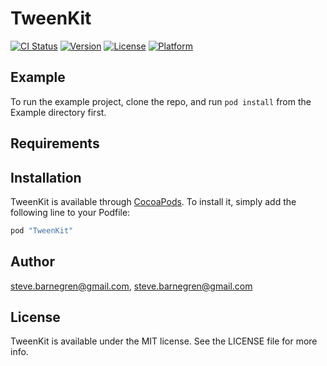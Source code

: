 # TweenKit

[![CI Status](http://img.shields.io/travis/steve.barnegren@gmail.com/TweenKit.svg?style=flat)](https://travis-ci.org/steve.barnegren@gmail.com/TweenKit)
[![Version](https://img.shields.io/cocoapods/v/TweenKit.svg?style=flat)](http://cocoapods.org/pods/TweenKit)
[![License](https://img.shields.io/cocoapods/l/TweenKit.svg?style=flat)](http://cocoapods.org/pods/TweenKit)
[![Platform](https://img.shields.io/cocoapods/p/TweenKit.svg?style=flat)](http://cocoapods.org/pods/TweenKit)

## Example

To run the example project, clone the repo, and run `pod install` from the Example directory first.

## Requirements

## Installation

TweenKit is available through [CocoaPods](http://cocoapods.org). To install
it, simply add the following line to your Podfile:

```ruby
pod "TweenKit"
```

## Author

steve.barnegren@gmail.com, steve.barnegren@gmail.com

## License

TweenKit is available under the MIT license. See the LICENSE file for more info.
